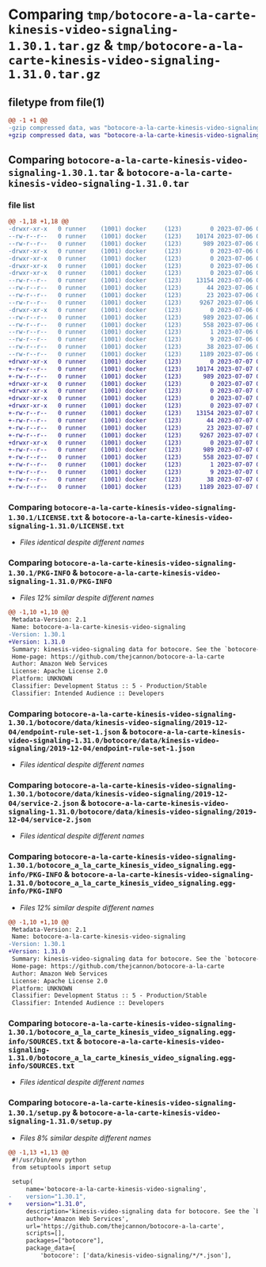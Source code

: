 # Comparing `tmp/botocore-a-la-carte-kinesis-video-signaling-1.30.1.tar.gz` & `tmp/botocore-a-la-carte-kinesis-video-signaling-1.31.0.tar.gz`

## filetype from file(1)

```diff
@@ -1 +1 @@
-gzip compressed data, was "botocore-a-la-carte-kinesis-video-signaling-1.30.1.tar", last modified: Thu Jul  6 01:45:11 2023, max compression
+gzip compressed data, was "botocore-a-la-carte-kinesis-video-signaling-1.31.0.tar", last modified: Fri Jul  7 01:44:03 2023, max compression
```

## Comparing `botocore-a-la-carte-kinesis-video-signaling-1.30.1.tar` & `botocore-a-la-carte-kinesis-video-signaling-1.31.0.tar`

### file list

```diff
@@ -1,18 +1,18 @@
-drwxr-xr-x   0 runner    (1001) docker     (123)        0 2023-07-06 01:45:11.814908 botocore-a-la-carte-kinesis-video-signaling-1.30.1/
--rw-r--r--   0 runner    (1001) docker     (123)    10174 2023-07-06 01:45:11.000000 botocore-a-la-carte-kinesis-video-signaling-1.30.1/LICENSE.txt
--rw-r--r--   0 runner    (1001) docker     (123)      989 2023-07-06 01:45:11.814908 botocore-a-la-carte-kinesis-video-signaling-1.30.1/PKG-INFO
-drwxr-xr-x   0 runner    (1001) docker     (123)        0 2023-07-06 01:45:11.814908 botocore-a-la-carte-kinesis-video-signaling-1.30.1/botocore/
-drwxr-xr-x   0 runner    (1001) docker     (123)        0 2023-07-06 01:45:11.814908 botocore-a-la-carte-kinesis-video-signaling-1.30.1/botocore/data/
-drwxr-xr-x   0 runner    (1001) docker     (123)        0 2023-07-06 01:45:11.814908 botocore-a-la-carte-kinesis-video-signaling-1.30.1/botocore/data/kinesis-video-signaling/
-drwxr-xr-x   0 runner    (1001) docker     (123)        0 2023-07-06 01:45:11.814908 botocore-a-la-carte-kinesis-video-signaling-1.30.1/botocore/data/kinesis-video-signaling/2019-12-04/
--rw-r--r--   0 runner    (1001) docker     (123)    13154 2023-07-06 01:44:40.000000 botocore-a-la-carte-kinesis-video-signaling-1.30.1/botocore/data/kinesis-video-signaling/2019-12-04/endpoint-rule-set-1.json
--rw-r--r--   0 runner    (1001) docker     (123)       44 2023-07-06 01:44:40.000000 botocore-a-la-carte-kinesis-video-signaling-1.30.1/botocore/data/kinesis-video-signaling/2019-12-04/examples-1.json
--rw-r--r--   0 runner    (1001) docker     (123)       23 2023-07-06 01:44:40.000000 botocore-a-la-carte-kinesis-video-signaling-1.30.1/botocore/data/kinesis-video-signaling/2019-12-04/paginators-1.json
--rw-r--r--   0 runner    (1001) docker     (123)     9267 2023-07-06 01:44:40.000000 botocore-a-la-carte-kinesis-video-signaling-1.30.1/botocore/data/kinesis-video-signaling/2019-12-04/service-2.json
-drwxr-xr-x   0 runner    (1001) docker     (123)        0 2023-07-06 01:45:11.814908 botocore-a-la-carte-kinesis-video-signaling-1.30.1/botocore_a_la_carte_kinesis_video_signaling.egg-info/
--rw-r--r--   0 runner    (1001) docker     (123)      989 2023-07-06 01:45:11.000000 botocore-a-la-carte-kinesis-video-signaling-1.30.1/botocore_a_la_carte_kinesis_video_signaling.egg-info/PKG-INFO
--rw-r--r--   0 runner    (1001) docker     (123)      558 2023-07-06 01:45:11.000000 botocore-a-la-carte-kinesis-video-signaling-1.30.1/botocore_a_la_carte_kinesis_video_signaling.egg-info/SOURCES.txt
--rw-r--r--   0 runner    (1001) docker     (123)        1 2023-07-06 01:45:11.000000 botocore-a-la-carte-kinesis-video-signaling-1.30.1/botocore_a_la_carte_kinesis_video_signaling.egg-info/dependency_links.txt
--rw-r--r--   0 runner    (1001) docker     (123)        9 2023-07-06 01:45:11.000000 botocore-a-la-carte-kinesis-video-signaling-1.30.1/botocore_a_la_carte_kinesis_video_signaling.egg-info/top_level.txt
--rw-r--r--   0 runner    (1001) docker     (123)       38 2023-07-06 01:45:11.814908 botocore-a-la-carte-kinesis-video-signaling-1.30.1/setup.cfg
--rw-r--r--   0 runner    (1001) docker     (123)     1189 2023-07-06 01:45:11.000000 botocore-a-la-carte-kinesis-video-signaling-1.30.1/setup.py
+drwxr-xr-x   0 runner    (1001) docker     (123)        0 2023-07-07 01:44:03.011430 botocore-a-la-carte-kinesis-video-signaling-1.31.0/
+-rw-r--r--   0 runner    (1001) docker     (123)    10174 2023-07-07 01:44:02.000000 botocore-a-la-carte-kinesis-video-signaling-1.31.0/LICENSE.txt
+-rw-r--r--   0 runner    (1001) docker     (123)      989 2023-07-07 01:44:03.011430 botocore-a-la-carte-kinesis-video-signaling-1.31.0/PKG-INFO
+drwxr-xr-x   0 runner    (1001) docker     (123)        0 2023-07-07 01:44:03.011430 botocore-a-la-carte-kinesis-video-signaling-1.31.0/botocore/
+drwxr-xr-x   0 runner    (1001) docker     (123)        0 2023-07-07 01:44:03.011430 botocore-a-la-carte-kinesis-video-signaling-1.31.0/botocore/data/
+drwxr-xr-x   0 runner    (1001) docker     (123)        0 2023-07-07 01:44:03.011430 botocore-a-la-carte-kinesis-video-signaling-1.31.0/botocore/data/kinesis-video-signaling/
+drwxr-xr-x   0 runner    (1001) docker     (123)        0 2023-07-07 01:44:03.011430 botocore-a-la-carte-kinesis-video-signaling-1.31.0/botocore/data/kinesis-video-signaling/2019-12-04/
+-rw-r--r--   0 runner    (1001) docker     (123)    13154 2023-07-07 01:43:28.000000 botocore-a-la-carte-kinesis-video-signaling-1.31.0/botocore/data/kinesis-video-signaling/2019-12-04/endpoint-rule-set-1.json
+-rw-r--r--   0 runner    (1001) docker     (123)       44 2023-07-07 01:43:28.000000 botocore-a-la-carte-kinesis-video-signaling-1.31.0/botocore/data/kinesis-video-signaling/2019-12-04/examples-1.json
+-rw-r--r--   0 runner    (1001) docker     (123)       23 2023-07-07 01:43:28.000000 botocore-a-la-carte-kinesis-video-signaling-1.31.0/botocore/data/kinesis-video-signaling/2019-12-04/paginators-1.json
+-rw-r--r--   0 runner    (1001) docker     (123)     9267 2023-07-07 01:43:28.000000 botocore-a-la-carte-kinesis-video-signaling-1.31.0/botocore/data/kinesis-video-signaling/2019-12-04/service-2.json
+drwxr-xr-x   0 runner    (1001) docker     (123)        0 2023-07-07 01:44:03.011430 botocore-a-la-carte-kinesis-video-signaling-1.31.0/botocore_a_la_carte_kinesis_video_signaling.egg-info/
+-rw-r--r--   0 runner    (1001) docker     (123)      989 2023-07-07 01:44:02.000000 botocore-a-la-carte-kinesis-video-signaling-1.31.0/botocore_a_la_carte_kinesis_video_signaling.egg-info/PKG-INFO
+-rw-r--r--   0 runner    (1001) docker     (123)      558 2023-07-07 01:44:02.000000 botocore-a-la-carte-kinesis-video-signaling-1.31.0/botocore_a_la_carte_kinesis_video_signaling.egg-info/SOURCES.txt
+-rw-r--r--   0 runner    (1001) docker     (123)        1 2023-07-07 01:44:02.000000 botocore-a-la-carte-kinesis-video-signaling-1.31.0/botocore_a_la_carte_kinesis_video_signaling.egg-info/dependency_links.txt
+-rw-r--r--   0 runner    (1001) docker     (123)        9 2023-07-07 01:44:02.000000 botocore-a-la-carte-kinesis-video-signaling-1.31.0/botocore_a_la_carte_kinesis_video_signaling.egg-info/top_level.txt
+-rw-r--r--   0 runner    (1001) docker     (123)       38 2023-07-07 01:44:03.011430 botocore-a-la-carte-kinesis-video-signaling-1.31.0/setup.cfg
+-rw-r--r--   0 runner    (1001) docker     (123)     1189 2023-07-07 01:44:02.000000 botocore-a-la-carte-kinesis-video-signaling-1.31.0/setup.py
```

### Comparing `botocore-a-la-carte-kinesis-video-signaling-1.30.1/LICENSE.txt` & `botocore-a-la-carte-kinesis-video-signaling-1.31.0/LICENSE.txt`

 * *Files identical despite different names*

### Comparing `botocore-a-la-carte-kinesis-video-signaling-1.30.1/PKG-INFO` & `botocore-a-la-carte-kinesis-video-signaling-1.31.0/PKG-INFO`

 * *Files 12% similar despite different names*

```diff
@@ -1,10 +1,10 @@
 Metadata-Version: 2.1
 Name: botocore-a-la-carte-kinesis-video-signaling
-Version: 1.30.1
+Version: 1.31.0
 Summary: kinesis-video-signaling data for botocore. See the `botocore-a-la-carte` package for more info.
 Home-page: https://github.com/thejcannon/botocore-a-la-carte
 Author: Amazon Web Services
 License: Apache License 2.0
 Platform: UNKNOWN
 Classifier: Development Status :: 5 - Production/Stable
 Classifier: Intended Audience :: Developers
```

### Comparing `botocore-a-la-carte-kinesis-video-signaling-1.30.1/botocore/data/kinesis-video-signaling/2019-12-04/endpoint-rule-set-1.json` & `botocore-a-la-carte-kinesis-video-signaling-1.31.0/botocore/data/kinesis-video-signaling/2019-12-04/endpoint-rule-set-1.json`

 * *Files identical despite different names*

### Comparing `botocore-a-la-carte-kinesis-video-signaling-1.30.1/botocore/data/kinesis-video-signaling/2019-12-04/service-2.json` & `botocore-a-la-carte-kinesis-video-signaling-1.31.0/botocore/data/kinesis-video-signaling/2019-12-04/service-2.json`

 * *Files identical despite different names*

### Comparing `botocore-a-la-carte-kinesis-video-signaling-1.30.1/botocore_a_la_carte_kinesis_video_signaling.egg-info/PKG-INFO` & `botocore-a-la-carte-kinesis-video-signaling-1.31.0/botocore_a_la_carte_kinesis_video_signaling.egg-info/PKG-INFO`

 * *Files 12% similar despite different names*

```diff
@@ -1,10 +1,10 @@
 Metadata-Version: 2.1
 Name: botocore-a-la-carte-kinesis-video-signaling
-Version: 1.30.1
+Version: 1.31.0
 Summary: kinesis-video-signaling data for botocore. See the `botocore-a-la-carte` package for more info.
 Home-page: https://github.com/thejcannon/botocore-a-la-carte
 Author: Amazon Web Services
 License: Apache License 2.0
 Platform: UNKNOWN
 Classifier: Development Status :: 5 - Production/Stable
 Classifier: Intended Audience :: Developers
```

### Comparing `botocore-a-la-carte-kinesis-video-signaling-1.30.1/botocore_a_la_carte_kinesis_video_signaling.egg-info/SOURCES.txt` & `botocore-a-la-carte-kinesis-video-signaling-1.31.0/botocore_a_la_carte_kinesis_video_signaling.egg-info/SOURCES.txt`

 * *Files identical despite different names*

### Comparing `botocore-a-la-carte-kinesis-video-signaling-1.30.1/setup.py` & `botocore-a-la-carte-kinesis-video-signaling-1.31.0/setup.py`

 * *Files 8% similar despite different names*

```diff
@@ -1,13 +1,13 @@
 #!/usr/bin/env python
 from setuptools import setup
 
 setup(
     name='botocore-a-la-carte-kinesis-video-signaling',
-    version="1.30.1",
+    version="1.31.0",
     description='kinesis-video-signaling data for botocore. See the `botocore-a-la-carte` package for more info.',
     author='Amazon Web Services',
     url='https://github.com/thejcannon/botocore-a-la-carte',
     scripts=[],
     packages=["botocore"],
     package_data={
         'botocore': ['data/kinesis-video-signaling/*/*.json'],
```

